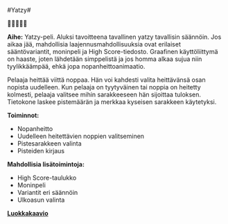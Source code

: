 ﻿#Yatzy#

:game_die::game_die::game_die::game_die::game_die:

**Aihe:** Yatzy-peli. Aluksi tavoitteena tavallinen yatzy tavallisin säännöin. Jos aikaa jää, mahdollisia laajennusmahdollisuuksia ovat erilaiset sääntövariantit, moninpeli ja High Score-tiedosto. Graafinen käyttöliittymä on haaste, joten lähdetään simppelistä ja jos homma alkaa sujua niin tyylikkäämpää, ehkä jopa nopanheittoanimaatio.

Pelaaja heittää viittä noppaa. Hän voi kahdesti valita heittävänsä osan nopista uudelleen. Kun pelaaja on tyytyväinen tai noppia on heitetty kolmesti, pelaaja valitsee mihin sarakkeeseen hän sijoittaa tuloksen. Tietokone laskee pistemäärän ja merkkaa kyseisen sarakkeen käytetyksi.

**Toiminnot:**

- Nopanheitto
- Uudelleen heitettävien noppien valitseminen
- Pistesarakkeen valinta
- Pisteiden kirjaus

**Mahdollisia lisätoimintoja:**
- High Score-taulukko
- Moninpeli
- Variantit eri säännöin
- Ulkoasun valinta

**[Luokkakaavio](dokumentaatio/yatzy.png "Luokkakaavio")**

